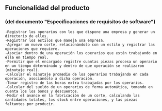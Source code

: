 ## Funcionalidad del producto
### (del documento "Especificaciones de requisitos de software")
	-Registrar los operarios con los que dispone una empresa y generar un directorio de ellos.
	-Registrar los estilos que maneja una empresa.
	-Agregar un nuevo corte, relacionándolo con un estilo y registrar las operaciones que requiere.
	-Asociar dentro de una operación los operarios que están trabajando en ella en tiempo real.
	-Permitir que el encargado registre cuantas piezas procesa un operario en un tiempo determinado y dentro de que operación se realizaron (minutaje real).
	-Calcular el minutaje promedio de los operarios trabajando en cada operación, asociándolo a dicha operación.
	-Tomar registro de las horas extra trabajadas por los operarios.
	-Calcular del sueldo de un operarios de forma automática, tomando en cuenta los los bonos y descuentos.
	-Medir el avance en la fabricación de un corte, calculando las cantidades totales, los stock entre operaciones, y las piezas faltantes por producir.
